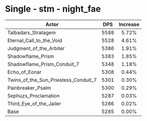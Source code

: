 # Single - stm - night_fae
| Actor | DPS | Increase |
|---|:---:|:---:|
|Talbadars_Stratagem|5588|5.72%|
|Eternal_Call_to_the_Void|5528|4.61%|
|Judgment_of_the_Arbiter|5386|1.91%|
|Shadowflame_Prism|5383|1.85%|
|Shadowflame_Prism_Conduit_7|5348|1.18%|
|Echo_of_Eonar|5308|0.44%|
|Twins_of_the_Sun_Priestess_Conduit_7|5301|0.30%|
|Painbreaker_Psalm|5300|0.29%|
|Sephuzs_Proclamation|5287|0.03%|
|Third_Eye_of_the_Jailer|5286|0.02%|
|Base|5285|0.00%|
